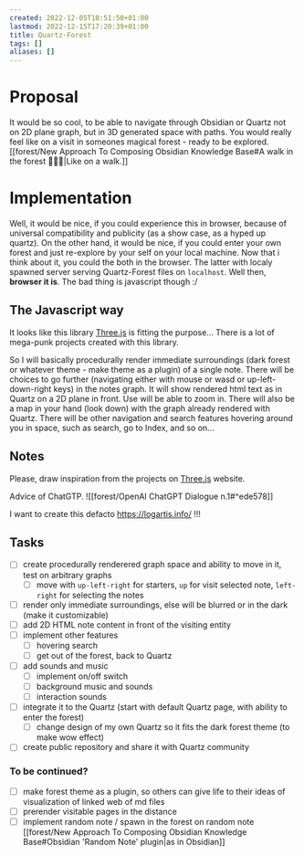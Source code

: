 ```yaml
---
created: 2022-12-05T10:51:50+01:00
lastmod: 2022-12-15T17:20:39+01:00
title: Quartz-Forest
tags: []
aliases: []
---
```

# Proposal
It would be so cool, to be able to navigate through Obsidian or Quartz not on 2D plane graph, but in 3D generated space with paths. You would really feel like on a visit in someones magical forest - ready to be explored. [[forest/New Approach To Composing Obsidian Knowledge Base#A walk in the forest 🌱🌳🌲|Like on a walk.]]

# Implementation
Well, it would be nice, if you could experience this in browser, because of universal compatibility and publicity (as a show case, as a hyped up quartz).
On the other hand, it would be nice, if you could enter your own forest and just re-explore by your self on your local machine. Now that i think about it, you could the both in the browser. The latter with localy spawned server serving Quartz-Forest files on `localhost`.
Well then, **browser it is**. The bad thing is javascript though :/

## The Javascript way
It looks like this library [Three.js](https://threejs.org/) is fitting the purpose... There is a lot of mega-punk projects created with this library.

So I will basically procedurally render immediate surroundings (dark forest or whatever theme - make theme as a plugin) of a single note. There will be choices to go further (navigating either with mouse or wasd or up-left-down-right keys) in the notes graph. It will show rendered html text as in Quartz on a 2D plane in front. Use will be able to zoom in. There will also be a map in your hand (look down) with the graph already rendered with Quartz. There will be other navigation and search features hovering around you in space, such as search, go to Index, and so on...

## Notes
Please, draw inspiration from the projects on [Three.js](https://threejs.org/) website.  

Advice of ChatGTP.
![[forest/OpenAI ChatGPT Dialogue n.1#^ede578]]

I want to create this defacto https://logartis.info/ !!!

## Tasks
- [ ] create procedurally renderered graph space and ability to move in it, test on arbitrary graphs
	- [ ] move with `up-left-right` for starters, `up` for visit selected note, `left-right` for selecting the notes
- [ ] render only immediate surroundings, else will be blurred or in the dark (make it customizable)
- [ ] add 2D HTML note content in front of the visiting entity
- [ ] implement other features
	- [ ] hovering search
	- [ ] get out of the forest, back to Quartz
- [ ] add sounds and music
	- [ ] implement on/off switch
	- [ ] background music and sounds
	- [ ] interaction sounds
- [ ] integrate it to the Quartz (start with default Quartz page, with ability to enter the forest)
	- [ ] change design of my own Quartz so it fits the dark forest theme (to make wow effect)
- [ ] create public repository and share it with Quartz community

### To be continued?
- [ ] make forest theme as a plugin, so others can give life to their ideas of visualization of linked web of md files
- [ ] prerender visitable pages in the distance
- [ ] implement random note / spawn in the forest on random note [[forest/New Approach To Composing Obsidian Knowledge Base#Obsidian 'Random Note' plugin|as in Obsidian]]
